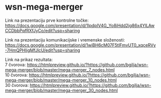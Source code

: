# wsn-mega-merger

Link na prezentaciju prve kontrolne točke:  
https://docs.google.com/presentation/d/1IpdpIV4G_Yo8iHdd2jg86x4YlLAwCCDbbPqfRXfJyCo/edit?usp=sharing

Link na prezentaciju komunikacijske i vremenske složenosti:  
https://docs.google.com/presentation/d/1wiBH6cM07F5tlFmvUT0_xqceRVy-7HmQPHIigMfJlcU/edit?usp=sharing

Link na prikaz rezultata:  
 7 čvorova: https://htmlpreview.github.io/?https://github.com/bgilja/wsn-mega-merger/blob/master/mega-merger_7_nodes.html  
10 čvorova: https://htmlpreview.github.io/?https://github.com/bgilja/wsn-mega-merger/blob/master/mega-merger_10_nodes.html  
30 čvorova: https://htmlpreview.github.io/?https://github.com/bgilja/wsn-mega-merger/blob/master/mega-merger_30_nodes.html  
